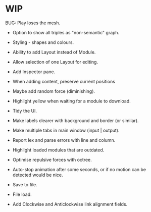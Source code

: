 
# WIP

BUG: Play loses the mesh.

- Option to show all triples as "non-semantic" graph.
- Styling - shapes and colours.

- Ability to add Layout instead of Module.
- Allow selection of one Layout for editing.
- Add Inspector pane.

- When adding content, preserve current positions
- Maybe add random force (diminishing).
- Highlight yellow when waiting for a module to download.

- Tidy the UI.
- Make labels clearer with background and border (or similar).
- Make multiple tabs in main window (input | output).
- Report lex and parse errors with line and column.
- Highlight loaded modules that are outdated.
- Optimise repulsive forces with octree.
- Auto-stop animation after some seconds, or if no motion can be detected would be nice.

- Save to file.
- File load.

- Add Clockwise and Anticlockwise link alignment fields.

